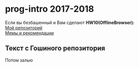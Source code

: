 # prog-intro 2017-2018

Если вы безбашенный и Вам сделают __HW10(OfflineBrowser):__  
[Мой репозиторий](https://github.com/hazzus/Java-Offline-Browser)  
[Мемы и рекомендации](http://telegra.ph/10-java-aka-Korneev-triki-boy-12-25)

## Текст с Гошиного репозитория

Потом залью
